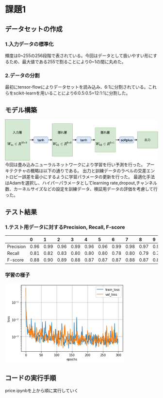 # 課題1

## データセットの作成

### 1.入力データの標準化
輝度は0~255の256段階で表されている。今回はデータとして扱いやすい形にするため、最大値である255で割ることにより0~1の間に丸めた。
### 2.データの分割
最初にtensor-flowによりデータセットを読み込み、6:1に分割されている。これらをscikit-learnを用いることにより6:0.5:0.5=12:1:1に分割した。

## モデル構築
![model](https://github.com/Jumpei-Fujita/kadai2/blob/master/dentsu_neuralnet.png)<br>
今回は畳み込みニューラルネットワークにより学習を行い予測を行った。
アーキテクチャの概略は以下の通りである。
出力と訓練データのラベルの交差エントロピー誤差を最小にするように学習パラメータの更新を行った。
最適化手法はAdamを選択し、ハイパーパラメータとしてlearning rate,dropout,チャンネル数、カーネルサイズなどの設定を訓練データ、検証用データの評価を考慮して行った。

## テスト結果
### 1.テスト用データに対するPrecision, Recall, F-score
||0|1|2|3|4|5|6|7|8|9|
|:--|:--|:--|:--|:--|:--|:--|:--|:--|:--|:--|
|Precision|0.96|0.99|0.96|0.99|0.96|0.96|0.99|0.98|0.97|0.98|
|Recall|0.81|0.82|0.83|0.80|0.80|0.80|0.78|0.80|0.79|0.79|
|F-score|0.88|0.90|0.89|0.88|0.87|0.87|0.87|0.88|0.87|0.88|

### 学習の様子
![model](https://github.com/Jumpei-Fujita/kadai2/blob/master/glaph.png)

## コードの実行手順
price.ipynbを上から順に実行していく


